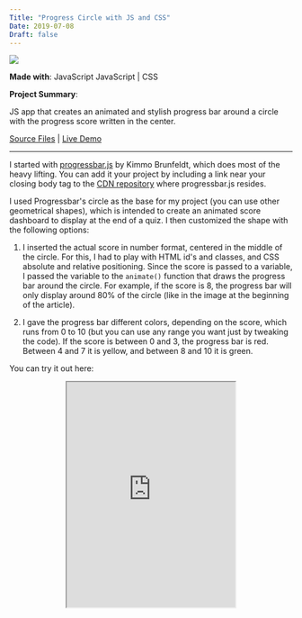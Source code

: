 ```yaml
---
Title: "Progress Circle with JS and CSS"
Date: 2019-07-08
Draft: false
---
```


<img src="/img/progresscircle.png" />

**Made with**: <i class="fab fa-js"></i>JavaScript</i> JavaScript | <i class="fab fa-css3"></i> CSS

**Project Summary**:

JS app that creates an animated and stylish progress bar around a circle with the progress score written in the center.

[Source Files](https://github.com/mariobox/progress-circle) | [Live Demo](https://mariobox.github.io/progress-circle)<hr class="art" />

I started with [progressbar.js](https://kimmobrunfeldt.github.io/progressbar.js/) by Kimmo Brunfeldt, which does most of the heavy lifting. You can add it your project by including a link near your closing body tag to the [CDN repository](https://cdn.rawgit.com/kimmobrunfeldt/progressbar.js/0.5.6/dist/progressbar.js) where progressbar.js resides.

I used Progressbar's circle as the base for my project (you can use other geometrical shapes), which is intended to create an animated score dashboard to display at the end of a quiz. I then customized the shape with the following options:

1. I inserted the actual score in number format, centered in the middle of the circle. For this, I had to play with HTML id's and classes, and CSS absolute and relative positioning. Since the score is passed to a variable, I passed the variable to the <code>animate()</code> function that draws the progress bar around the circle. For example, if the score is 8, the progress bar will only display around 80% of the circle (like in the image at the beginning of the article).

2. I gave the progress bar different colors, depending on the score, which runs from 0 to 10 (but you can use any range you want just by tweaking the code). If the score is between 0 and 3, the progress bar is red. Between 4 and 7 it is yellow, and between 8 and 10 it is green.

You can try it out here:

<div style="text-align: center">
<iframe src="https://mariobox.github.io/progress-circle" style="height: 400px; border=none;"></iframe>
</div>
